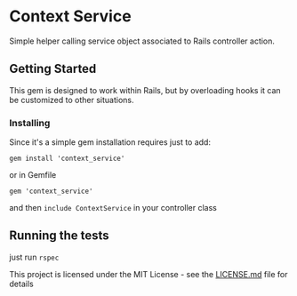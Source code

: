 # Context Service

Simple helper calling service object associated to Rails controller action.

## Getting Started

This gem is designed to work within Rails, but by overloading hooks it can be customized to other situations.


### Installing

Since it's a simple gem installation requires just to add:

```
gem install 'context_service'
```

or in Gemfile

```
gem 'context_service'
```

and then `include ContextService` in your controller class


## Running the tests

just run `rspec`

This project is licensed under the MIT License - see the [LICENSE.md](LICENSE.md) file for details
